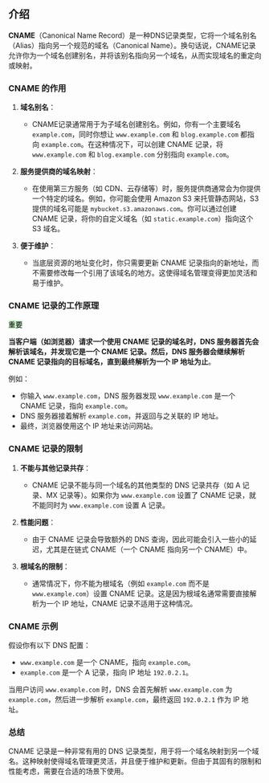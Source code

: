 ## 介绍

**CNAME**（Canonical Name Record）是一种DNS记录类型，它将一个域名别名（Alias）指向另一个规范的域名（Canonical Name）。换句话说，CNAME记录允许你为一个域名创建别名，并将该别名指向另一个域名，从而实现域名的重定向或映射。

### **CNAME 的作用**

1. **域名别名**：
    
    - CNAME记录通常用于为子域名创建别名。例如，你有一个主要域名 `example.com`，同时你想让 `www.example.com` 和 `blog.example.com` 都指向 `example.com`。在这种情况下，可以创建 CNAME 记录，将 `www.example.com` 和 `blog.example.com` 分别指向 `example.com`。
2. **服务提供商的域名映射**：
    
    - 在使用第三方服务（如 CDN、云存储等）时，服务提供商通常会为你提供一个特定的域名。例如，你可能会使用 Amazon S3 来托管静态网站，S3 提供的域名可能是 `mybucket.s3.amazonaws.com`。你可以通过创建 CNAME 记录，将你的自定义域名（如 `static.example.com`）指向这个 S3 域名。
3. **便于维护**：
    
    - 当底层资源的地址变化时，你只需要更新 CNAME 记录指向的新地址，而不需要修改每一个引用了该域名的地方。这使得域名管理变得更加灵活和易于维护。

### **CNAME 记录的工作原理**

<mark style="background: #BBFABBA6;">重要</mark>

**当客户端（如浏览器）请求一个使用 CNAME 记录的域名时，DNS 服务器首先会解析该域名，并发现它是一个 CNAME 记录。然后，DNS 服务器会继续解析 CNAME 记录指向的目标域名，直到最终解析为一个 IP 地址为止**。

例如：

- 你输入 `www.example.com`，DNS 服务器发现 `www.example.com` 是一个 CNAME 记录，指向 `example.com`。
- DNS 服务器接着解析 `example.com`，并返回与之关联的 IP 地址。
- 最终，浏览器使用这个 IP 地址来访问网站。

### **CNAME 记录的限制**

1. **不能与其他记录共存**：
    
    - CNAME 记录不能与同一个域名的其他类型的 DNS 记录共存（如 A 记录、MX 记录等）。如果你为 `www.example.com` 设置了 CNAME 记录，就不能同时为 `www.example.com` 设置 A 记录。
2. **性能问题**：
    
    - 由于 CNAME 记录会导致额外的 DNS 查询，因此可能会引入一些小的延迟，尤其是在链式 CNAME（一个 CNAME 指向另一个 CNAME）中。
3. **根域名的限制**：
    
    - 通常情况下，你不能为根域名（例如 `example.com` 而不是 `www.example.com`）设置 CNAME 记录。这是因为根域名通常需要直接解析为一个 IP 地址，CNAME 记录不适用于这种情况。

### **CNAME 示例**

假设你有以下 DNS 配置：

- `www.example.com` 是一个 CNAME，指向 `example.com`。
- `example.com` 是一个 A 记录，指向 IP 地址 `192.0.2.1`。

当用户访问 `www.example.com` 时，DNS 会首先解析 `www.example.com` 为 `example.com`，然后进一步解析 `example.com`，最终返回 `192.0.2.1` 作为 IP 地址。

### **总结**

CNAME 记录是一种非常有用的 DNS 记录类型，用于将一个域名映射到另一个域名。这种映射使得域名管理更灵活，并且便于维护和更新。但由于其固有的限制和性能考虑，需要在合适的场景下使用。